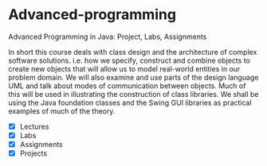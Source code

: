 # Advanced-programming
Advanced Programming in Java: Project, Labs, Assignments

In short this course deals with class design and the architecture of complex software solutions. i.e.  how  we specify, construct and combine objects to create new objects that will allow us to model real-world entities in our problem domain. We will also examine and use parts of the design language UML and talk about modes of communication between objects. Much of this will be used in illustrating the construction of class libraries. We shall be using the Java foundation classes and the Swing GUI libraries as practical examples of much of the theory.



- [x] Lectures
- [x] Labs
- [x] Assignments
- [x] Projects
